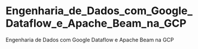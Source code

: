 # Engenharia_de_Dados_com_Google_Dataflow_e_Apache_Beam_na_GCP
Engenharia de Dados com Google Dataflow e Apache Beam na GCP
